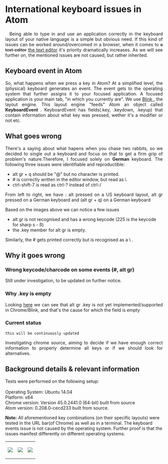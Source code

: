 # International keyboard issues in Atom

<p align="justify">
&nbsp; Being able to type in and use an application correctly in the keyboard layout of your native language is a simple but obvious need. If this kind of issues can be worked around/overcomed in a browser, when it comes to <strike>a text editor</strike> <a href=https://atom.io> the text editor</a> it's priority dramatically increases. As we will see further on, the mentioned issues are not caused, but rather inherited.
</p>

## Keyboard event in Atom
<p align="justify">
So, what happens when we press a key in Atom? At a simplified level, the (physical) keyboard generates an event. The event gets to the operating system that further assigns it to your focused application. A focused application is your main tab, "in which you currently are". We use <a href=http://www.chromium.org/blink> Blink </a>, the layout engine. This layout engine "feeds" Atom an object called <b> KeyboardEvent </b>. KeyboardEvent has fields(.key, .keydown, .keyup) that contain information about what key was pressed, wether it's a modifier or not etc.
</p>

## What goes wrong

<p align="justify">
There's a saying about what hapens when you chase two rabbits, so we decided to single out a keyboard and focus on that to get a firm grip of problem's nature.Therefore, I focused solely on <b> German </b> keyboard. The following three issues were identifiable and reproductible:
</p>

- alt gr + q should be "@" but no character is printed.
- \# is correctly written in the editor window, but read as \
- ctrl-shift-7 is read as ctrl-? instead of ctrl-/

<p align="justify"> From left to right, we have : alt pressed on a US keyboard layout, alt gr pressed on a German keyboard and (alt gr + q) on a German keyboard</p>

<table width="100%">
<tr>
<td><img src=http://i.imgur.com/t0SEFbb.png></td>
<td><p align="center"><img src="http://i.imgur.com/fZKWFk8.png"></td>
<td align="right"><img src="http://i.imgur.com/h2fOWZl.png"></td>
</tr>

<p align="justify"> Based on the images above we can notice a few issues </p>

- alt gr is not recognised and has a wrong keycode (225 is the keycode for sharp s - ß)
- the .key member for alt gr is empty.

<p align="justify"> Similarly, the # gets printed correctly but is recognised as a \ . </p>

## Why it goes wrong

### Wrong keycode/charcode on some events (#, alt gr)

<p align="justify"> Still under investigation, to be updated on further notice. </p>

### Why .key is empty

<p align="justify"> Looking <a href=https://chromium.googlesource.com/chromium/blink/+/master/Source/core/events/KeyboardEvent.cpp>here</a> we can see that alt gr .key is not yet implemented/supported in Chrome/Blink, and that's the cause for which the field is empty</p>

### Current status

``` this will be continuously updated ```
<p align="justify">
Investigating chrome source, aiming to decide if we have enough correct information to properly determine all keys or if we should look for alternatives.
</p>


## Background details & relevant information
<p align="justify">
Tests were performed on the following setup: <br><br>
Operating System: Ubuntu 14.04<br>
Platform: x64<br>
Chrome version: Version 45.0.2441.0 (64-bit) built from source <br>
Atom version: 0.208.0-cecd233 built from source. <br>

<b> Note:</b> All aforementioned key combinations (on their specific layouts) were tested in the URL bar(of Chrome) as well as in a terminal. The keyboard events issue is not caused by the operating system. Further proof is that the issues manifest differently on different operating systems.

</p>
